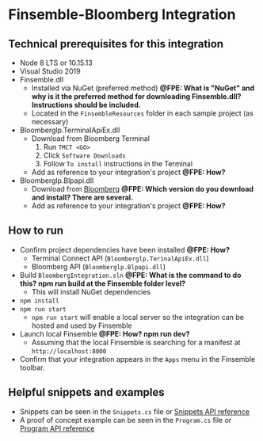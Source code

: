 # Finsemble-Bloomberg Integration

## Technical prerequisites for this integration

* Node 8 LTS or 10.15.13
* Visual Studio 2019
* Finsemble.dll
  * Installed via NuGet (preferred method) **@FPE: What is "NuGet" and why is it the preferred method for downloading Finsemble.dll? Instructions should be included.**
  * Located in the `FinsembleResources` folder in each sample project (as necessary)
* Bloomberglp.TerminalApiEx.dll
  * Download from Bloomberg Terminal
      1. Run `TMCT <GO>`
      1. Click `Software Downloads`
      1. Follow `To install` instructions in the Terminal
  * Add as reference to your integration's project **@FPE: How?**
* Bloomberglp.Blpapi.dll
  * Download from [Bloomberg](https://www.bloomberg.com/professional/support/api-library/) **@FPE: Which version do you download and install? There are several.**
  * Add as reference to your integration's project **@FPE: How?**

## How to run

* Confirm project dependencies have been installed **@FPE: How?**
  * Terminal Connect API (`Bloomberglp.TerinalApiEx.dll`)
  * Bloomberg API (`Bloomberglp.Blpapi.dll`)
* Build `BloombergIntegration.sln` **@FPE: What is the command to do this? npm run build at the Finsemble folder level?**
  * This will install NuGet dependencies
* `npm install`
* `npm run start`
  * `npm run start` will enable a local server so the integration can be hosted and used by Finsemble
* Launch local Finsemble **@FPE: How? npm run dev?**
  * Assuming that the local Finsemble is searching for a manifest at `http://localhost:8000`
* Confirm that your integration appears in the `Apps` menu in the Finsemble toolbar.

## Helpful snippets and examples

* Snippets can be seen in the `Snippets.cs` file or [Snippets API reference](xref:BloombergBridge.Snippets)
* A proof of concept example can be seen in the `Program.cs` file or [Program API reference](xref:BloombergBridge.Program)
